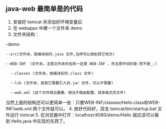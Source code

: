 
## java-web 最简单是的代码

1. 安装好 tomcat 并添加好环境变量后
2. 在 webapps 中建一个文件夹 demo
3. 文件夹结构：

  -demo

    --src(文件夹，放编译前的.java 文件,当然可以放到其它地方)

    --WEB-INF （文件夹，注意文件夹的名称一定是 WEB-INF ，并注意中间的是-而不是_;)

      --classes (文件夹，放编译后的.class 文件)

      --lib (文件夹，放其它需要引入的.jar 文件，可以不需要)

      --web.xml (这个文件相当重要，相当于路由配置，具体格式风文件)

  当然上面的结构还可以更简单一些：只要WEB-INF/classes/Hello.class和WEB-INF/web.xml 两个文件就可以。
 4. 放好代码好，双击 tomcat/bin/startup.bat 文件运行 tomcat
 5. 在浏览器中打开：localhost:8080/demo/Hello 就应该可以看到 Hello.java 中实现的东西了。

       

                